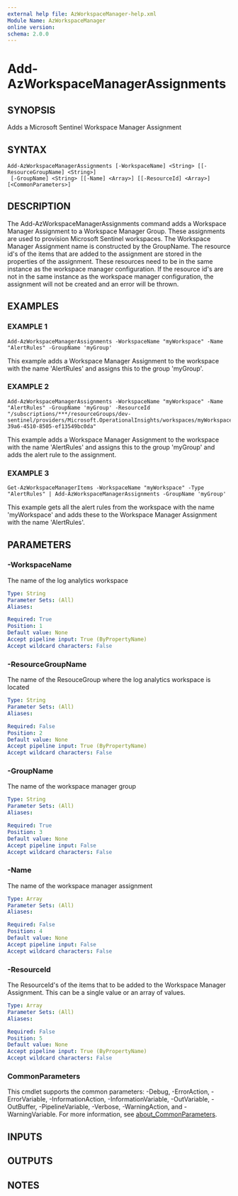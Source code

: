 ```yaml
---
external help file: AzWorkspaceManager-help.xml
Module Name: AzWorkspaceManager
online version:
schema: 2.0.0
---
```


# Add-AzWorkspaceManagerAssignments

## SYNOPSIS
Adds a Microsoft Sentinel Workspace Manager Assignment

## SYNTAX

```
Add-AzWorkspaceManagerAssignments [-WorkspaceName] <String> [[-ResourceGroupName] <String>]
 [-GroupName] <String> [[-Name] <Array>] [[-ResourceId] <Array>] [<CommonParameters>]
```

## DESCRIPTION
The Add-AzWorkspaceManagerAssignments command adds a Workspace Manager Assignment to a Workspace Manager Group.
These assignments are used to provision Microsoft Sentinel workspaces.
The Workspace Manager Assignment name is constructed by the GroupName.
The resource id's of the items that are added to the assignment are stored in the properties of the assignment.
These resources need to be in the same instance as the workspace manager configuration.
If the resource id's are not in the same instance as the workspace manager configuration, the assignment will not be created and an error will be thrown.

## EXAMPLES

### EXAMPLE 1
```
Add-AzWorkspaceManagerAssignments -WorkspaceName "myWorkspace" -Name "AlertRules" -GroupName 'myGroup'
```

This example adds a Workspace Manager Assignment to the workspace with the name 'AlertRules' and assigns this to the group 'myGroup'.

### EXAMPLE 2
```
Add-AzWorkspaceManagerAssignments -WorkspaceName "myWorkspace" -Name "AlertRules" -GroupName 'myGroup' -ResourceId "/subscriptions/***/resourceGroups/dev-sentinel/providers/Microsoft.OperationalInsights/workspaces/myWorkspace/providers/Microsoft.SecurityInsights/alertRules/95204744-39a6-4510-8505-ef13549bc0da"
```

This example adds a Workspace Manager Assignment to the workspace with the name 'AlertRules' and assigns this to the group 'myGroup' and adds the alert rule to the assignment.

### EXAMPLE 3
```
Get-AzWorkspaceManagerItems -WorkspaceName "myWorkspace" -Type "AlertRules" | Add-AzWorkspaceManagerAssignments -GroupName 'myGroup'
```

This example gets all the alert rules from the workspace with the name 'myWorkspace' and adds these to the Workspace Manager Assignment with the name 'AlertRules'.

## PARAMETERS

### -WorkspaceName
The name of the log analytics workspace

```yaml
Type: String
Parameter Sets: (All)
Aliases:

Required: True
Position: 1
Default value: None
Accept pipeline input: True (ByPropertyName)
Accept wildcard characters: False
```

### -ResourceGroupName
The name of the ResouceGroup where the log analytics workspace is located

```yaml
Type: String
Parameter Sets: (All)
Aliases:

Required: False
Position: 2
Default value: None
Accept pipeline input: True (ByPropertyName)
Accept wildcard characters: False
```

### -GroupName
The name of the workspace manager group

```yaml
Type: String
Parameter Sets: (All)
Aliases:

Required: True
Position: 3
Default value: None
Accept pipeline input: False
Accept wildcard characters: False
```

### -Name
The name of the workspace manager assignment

```yaml
Type: Array
Parameter Sets: (All)
Aliases:

Required: False
Position: 4
Default value: None
Accept pipeline input: False
Accept wildcard characters: False
```

### -ResourceId
The ResourceId's of the items that to be added to the Workspace Manager Assignment.
This can be a single value or an array of values.

```yaml
Type: Array
Parameter Sets: (All)
Aliases:

Required: False
Position: 5
Default value: None
Accept pipeline input: True (ByPropertyName)
Accept wildcard characters: False
```

### CommonParameters
This cmdlet supports the common parameters: -Debug, -ErrorAction, -ErrorVariable, -InformationAction, -InformationVariable, -OutVariable, -OutBuffer, -PipelineVariable, -Verbose, -WarningAction, and -WarningVariable. For more information, see [about_CommonParameters](http://go.microsoft.com/fwlink/?LinkID=113216).

## INPUTS

## OUTPUTS

## NOTES

